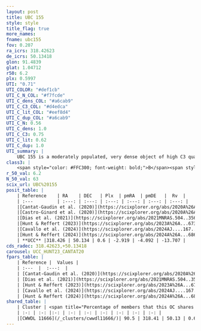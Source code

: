 ```yaml
---
layout: post
title: UBC 155
style: style
title_flag: true
more_names: 
fname: ubc155
fov: 0.207
ra_icrs: 318.42623
de_icrs: 50.13418
glon: 91.4839
glat: 1.04712
r50: 6.2
plx: 0.5997
UTI: "0.71"
UTI_COLOR: "#def1cb"
UTI_C_N_COL: "#f7fcde"
UTI_C_dens_COL: "#a6cab9"
UTI_C_C3_COL: "#d4edca"
UTI_C_lit_COL: "#eef8d4"
UTI_C_dup_COL: "#a6cab9"
UTI_C_N: 0.56
UTI_C_dens: 1.0
UTI_C_C3: 0.75
UTI_C_lit: 0.62
UTI_C_dup: 1.0
UTI_summary: |
    UBC 155 is a moderately populated, very dense object of high C3 quality. It is moderately studied in the literature. This object shares a large percentage of members with a later reported entry.
class3: |
    <span style="color: #FFC300; font-weight: bold;">B</span><span style="color: green; font-weight: bold;">A</span>
r_50_val: 6.2
N_50_val: 63
scix_url: UBC%20155
posit_table: |
    | Reference    | RA    | DEC   | Plx  | pmRA  | pmDE   |  Rv  |
    | :---         | :---: | :---: | :---: | :---: | :---: | :---: |
    |[Cantat-Gaudin et al. (2020)](https://scixplorer.org/abs/2020A%26A...640A...1C) | 318.413 | 50.134 | 0.58 | -2.893 | -4.058 | -- |
    |[Castro-Ginard et al. (2020)](https://scixplorer.org/abs/2020A%26A...635A..45C) | 318.408 | 50.15 | 0.577 | -2.89 | -4.063 | -- |
    |[Dias et al. (2021)](https://scixplorer.org/abs/2021MNRAS.504..356D) | 318.43 | 50.139 | 0.562 | -2.886 | -4.054 | -- |
    |[Hunt & Reffert (2023)](https://scixplorer.org/abs/2023A%26A...673A.114H) | 318.414 | 50.102 | 0.596 | -2.918 | -4.11 | 1.74 |
    |[Cavallo et al. (2024)](https://scixplorer.org/abs/2024AJ....167...12C) | 318.426 | 50.155 | 0.599 | -- | -- | -- |
    |[Hunt & Reffert (2024)](https://scixplorer.org/abs/2024A%26A...686A..42H) | 318.414 | 50.102 | 0.596 | -2.918 | -4.11 | 1.74 |
    | **UCC** |318.426 | 50.134 | 0.6 | -2.919 | -4.092 | -13.707 | 
cds_radec: 318.42623,+50.13418
carousel: UCC_HUNT23_CANTAT20
fpars_table: |
    | Reference |  Values |
    | :---  |  :---:  |
    | [Cantat-Gaudin et al. (2020)](https://scixplorer.org/abs/2020A%26A...640A...1C) | `AVNN=2.63, DMNN=11.01, AgeNN=8.68` |
    | [Dias et al. (2021)](https://scixplorer.org/abs/2021MNRAS.504..356D) | `Av=3.281, Dist=1636, logage=7.105, [Fe/H]=0.047` |
    | [Hunt & Reffert (2023)](https://scixplorer.org/abs/2023A%26A...673A.114H) | `AV50=3.786, diffAV50=2.662, MOD50=11.008, logAge50=8.081` |
    | [Cavallo et al. (2024)](https://scixplorer.org/abs/2024AJ....167...12C) | `AV50=3.86, dMod50=11.16, logAge50=7.76, [Fe/H]50=0.41` |
    | [Hunt & Reffert (2024)](https://scixplorer.org/abs/2024A%26A...686A..42H) | `MassJ=925.493` |
shared_table: |
    | Cluster | <span title="Percentage of members that this OC shares with the ones listed">%</span>   | RA   | DEC   | Plx   | pmRA  | pmDE  | Rv | UTI |
    | :-: | :-: |:-: | :-: | :-: | :-: | :-: | :-: | :-: |
    |[CWWDL 11666](/_clusters/cwwdl11666/)| 90.5 | 318.41 | 50.13 | 0.6 | -2.91 | -4.1 | -8.22 |0.11 |
---
```

